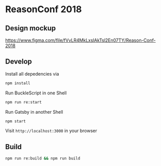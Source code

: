 # ReasonConf 2018

## Design mockup

https://www.figma.com/file/fVvLR4MkLxslAkTsl2En07TY/Reason-Conf-2018

## Develop

Install all depedencies via

```sh
npm install
```

Run BuckleScript in one Shell

```sh
npm run re:start
```

Run Gatsby in another Shell

```sh
npm start
```

Visit `http://localhost:3000` in your browser

## Build

```sh
npm run re:build && npm run build
```
